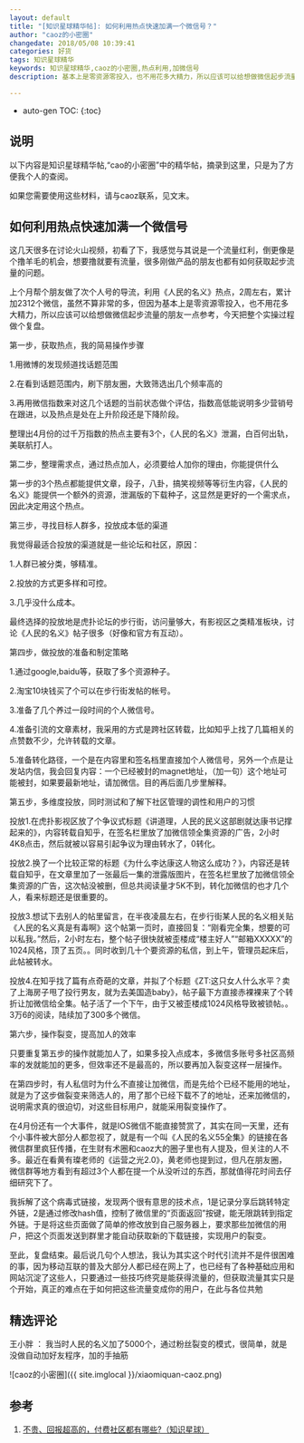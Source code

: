 ```yaml
---
layout: default
title: "[知识星球精华帖]: 如何利用热点快速加满一个微信号？"
author: "caoz的小密圈"
changedate: 2018/05/08 10:39:41
categories: 好货
tags: 知识星球精华
keywords: 知识星球精华,caoz的小密圈,热点利用,加微信号
description: 基本上是零资源零投入，也不用花多大精力，所以应该可以给想做微信起步流量的朋友一点参考

---
```


* auto-gen TOC:
{:toc}

## 说明

以下内容是知识星球精华帖,“cao的小密圈”中的精华帖，摘录到这里，只是为了方便我个人的查阅。

如果您需要使用这些材料，请与caoz联系，见文末。

## 如何利用热点快速加满一个微信号

这几天很多在讨论火山视频，初看了下，我感觉与其说是一个流量红利，倒更像是个撸羊毛的机会，想要撸就要有流量，很多刚做产品的朋友也都有如何获取起步流量的问题。

上个月帮个朋友做了次个人号的导流，利用《人民的名义》热点，2周左右，累计加2312个微信，虽然不算非常的多，但因为基本上是零资源零投入，也不用花多大精力，所以应该可以给想做微信起步流量的朋友一点参考，今天把整个实操过程做个复盘。

第一步，获取热点，我的简易操作步骤

1.用微博的发现频道找话题范围

2.在看到话题范围内，刷下朋友圈，大致筛选出几个频率高的

3.再用微信指数来对这几个话题的当前状态做个评估，指数高低能说明多少营销号在跟进，以及热点是处在上升阶段还是下降阶段。

整理出4月份的过千万指数的热点主要有3个，《人民的名义》泄漏，白百何出轨，美联航打人。

第二步，整理需求点，通过热点加人，必须要给人加你的理由，你能提供什么

第一步的3个热点都能提供文章，段子，八卦，搞笑视频等等衍生内容，《人民的名义》能提供一个额外的资源，泄漏版的下载种子，这显然是更好的一个需求点，因此决定用这个热点。

第三步，寻找目标人群多，投放成本低的渠道

我觉得最适合投放的渠道就是一些论坛和社区，原因：

1.人群已被分类，够精准。

2.投放的方式更多样和可控。

3.几乎没什么成本。

最终选择的投放地是虎扑论坛的步行街，访问量够大，有影视区之类精准板块，讨论《人民的名义》帖子很多（好像和官方有互动）。

第四步，做投放的准备和制定策略

1.通过google,baidu等，获取了多个资源种子。

2.淘宝10块钱买了个可以在步行街发帖的帐号。

3.准备了几个养过一段时间的个人微信号。

4.准备引流的文章素材，我采用的方式是跨社区转载，比如知乎上找了几篇相关的点赞数不少，允许转载的文章。

5.准备转化路径，一个是在内容里和签名档里直接加个人微信号，另外一个点是让发站内信，我会回复内容：一个已经被封的magnet地址，（加一句）这个地址可能被封，如果要最新地址，请加微信。目的再后面几步里解释。


第五步，多维度投放，同时测试和了解下社区管理的调性和用户的习惯

投放1.在虎扑影视区放了个争议式标题《讲道理，人民的民义这部剧就达康书记撑起来的》，内容转载自知乎，在签名栏里放了加微信领全集资源的广告，2小时4K8点击，然后就被以容易引起争议为理由转水了，0转化。


投放2.换了一个比较正常的标题《为什么李达康这人物这么成功？》，内容还是转载自知乎，在文章里加了一张最后一集的泄露版图片，在签名栏里放了加微信领全集资源的广告，这次帖没被删，但总共阅读量才5K不到，转化加微信的也才几个人，看来标题还是很重要的。


投放3.想试下去别人的帖里留言，在半夜凌晨左右，在步行街某人民的名义相关贴《人民的名义真是有毒啊》这个帖第一页时，直接回复：“刚看完全集，想要的可以私我。”然后，2小时左右，整个帖子很快就被歪楼成“楼主好人”“邮箱XXXXX”的1024风格，顶了五页。。同时收到几十个要资源的私信，到上午，管理员起床后，此帖被转水。


投放4.在知乎找了篇有点奇葩的文章，并拟了个标题《ZT:这只女人什么水平？卖了上海房子甩了投行男友，就为去美国造baby》，帖子最下方直接赤裸裸来了个转折让加微信给全集。帖子活了一个下午，由于又被歪楼成1024风格导致被锁帖。。3万6的阅读，陆续加了300多个微信。

第六步，操作裂变，提高加人的效率

只要重复第五步的操作就能加人了，如果多投入点成本，多微信多账号多社区高频率的发就能加的更多，但效率还不是最高的，所以要再加入裂变这样一层操作。


在第四步时，有人私信时为什么不直接让加微信，而是先给个已经不能用的地址，就是为了这步做裂变来筛选人的，用了那个已经下载不了的地址，还来加微信的，说明需求真的很迫切，对这些目标用户，就能采用裂变操作了。

在4月份还有一个大事件，就是IOS微信不能直接赞赏了，其实在同一天里，还有个小事件被大部分人都忽视了，就是有一个叫《人民的名义55全集》的链接在各微信群里疯狂传播，在生财有术圈和caoz大的圈子里也有人提及，但关注的人不多。最近在看黄有璨老师的《运营之光2.0》，黄老师也提到过，但凡在朋友圈，微信群等地方看到有超过3个人都在提一个从没听过的东西，那就值得花时间去仔细研究下了。

我拆解了这个病毒式链接，发现两个很有意思的技术点，1是记录分享后跳转特定外链，2是通过修改hash值，控制了微信里的“页面返回”按键，能无限跳转到指定外链。于是将这些页面做了简单的修改放到自己服务器上，要求那些加微信的用户，把这个页面发送到群里才能自动获取新的下载链接，实现用户的裂变。

至此，复盘结束。最后说几句个人想法，我认为其实这个时代引流并不是件很困难的事，因为移动互联的普及大部分人都已经在网上了，也已经有了各种基础应用和网站沉淀了这些人，只要通过一些技巧终究是能获得流量的，但获取流量其实只是个开始，真正的难点在于如何把这些流量变成你的用户，在此与各位共勉

## 精选评论

王小胖 ：  我当时人民的名义加了5000个，通过粉丝裂变的模式，很简单，就是没做自动加好友程序，加的手抽筋


![caoz的小密圈]({{ site.imglocal }}/xiaomiquan-caoz.png) 


## 参考

1. [不贵、回报超高的，付费社区都有哪些?（知识星球）][1]

[1]: http://www.lijiaocn.com/%E5%A5%BD%E8%B4%A7/2018/04/25/fu-fei-she-que.html "不贵、回报超高的，付费社区都有哪些?（知识星球）" 
